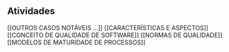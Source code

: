 ## **Atividades**

[[OUTROS CASOS NOTÁVEIS ...]]
[[CARACTERÍSTICAS E ASPECTOS]]
[[CONCEITO DE QUALIDADE DE SOFTWARE]] 
[[NORMAS  DE QUALIDADE]]
[[MODELOS DE MATURIDADE DE PROCESSOS]]